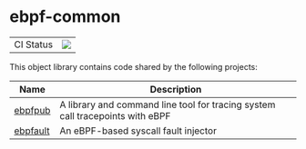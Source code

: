 # ebpf-common

| | |
|-|-|
| CI Status | ![](https://github.com/trailofbits/ebpf-common/workflows/Linux/badge.svg) |

This object library contains code shared by the following projects:

| Name | Description |
| - | - |
|[ebpfpub](https://github.com/trailofbits/ebpfpub) | A library and command line tool for tracing system call tracepoints with eBPF |
|[ebpfault](https://github.com/trailofbits/ebpfault) | An eBPF-based syscall fault injector |
